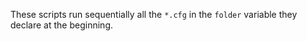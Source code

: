 These scripts run sequentially all the `*.cfg` in the `folder` variable they declare at the beginning.
